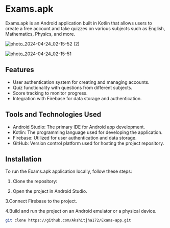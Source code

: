 # Exams.apk

Exams.apk is an Android application built in Kotlin that allows users to create a free account and take quizzes on various subjects such as English, Mathematics, Physics, and more.

![photo_2024-04-24_02-15-52 (2)](https://github.com/Akshitjha172/Exams-app/assets/120534192/7a71a42e-5816-435b-806a-c6551d63f7be)

![photo_2024-04-24_02-15-51](https://github.com/Akshitjha172/Exams-app/assets/120534192/2188b189-cc9b-4547-a5f0-45cbe055beb8)


## Features

- User authentication system for creating and managing accounts.
- Quiz functionality with questions from different subjects.
- Score tracking to monitor progress.
- Integration with Firebase for data storage and authentication.

## Tools and Technologies Used

- Android Studio: The primary IDE for Android app development.
- Kotlin: The programming language used for developing the application.
- Firebase: Utilized for user authentication and data storage.
- GitHub: Version control platform used for hosting the project repository.

## Installation

To run the Exams.apk application locally, follow these steps:

1. Clone the repository:

2. Open the project in Android Studio.
   
3.Connect Firebase to the project.

4.Build and run the project on an Android emulator or a physical device.

```bash
git clone https://github.com/Akshitjha172/Exams-app.git

